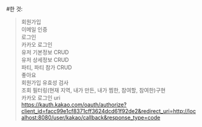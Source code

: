 #한 것:
>회원가입  
>이메일 인증  
>로그인  
>카카오 로그인  
>유저 기본정보 CRUD  
>유저 상세정보 CRUD  
>파티, 파티 참가 CRUD  
>좋아요  
>회원가입 유효성 검사  
>조회 필터링(현재 지역, 내가 만든, 내가 찜한, 참여할, 참여한)구현  
>카카오 로그인 uri  
> https://kauth.kakao.com/oauth/authorize?client_id=facc99e1cf8371cff3624dcd61f92de2&redirect_uri=http://localhost:8080/user/kakao/callback&response_type=code

